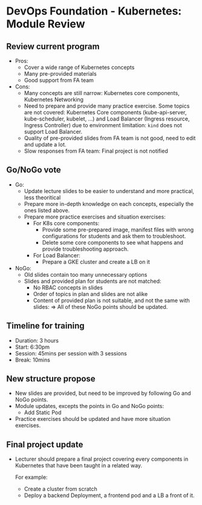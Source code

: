 # DevOps Foundation - Kubernetes: Module Review

## Review current program
- Pros:
  - Cover a wide range of Kubernetes concepts
  - Many pre-provided materials
  - Good support from FA team
- Cons:
  - Many concepts are still narrow: Kubernetes core components, Kubernetes Networking
  - Need to prepare and provide many practice exercise. Some topics are not covered: Kubernetes Core components (kube-api-server, kube-scheduler, kubelet, ...) and Load Balancer (Ingress resource, Ingress Controller) due to environment limitation: `kind` does not support Load Balancer.
  - Quality of pre-provided slides from FA team is not good, need to edit and update a lot.
  - Slow responses from FA team: Final project is not notified

## Go/NoGo vote
- Go:
  - Update lecture slides to be easier to understand and more practical, less theoritical
  - Prepare more in-depth knowledge on each concepts, especially the ones listed above.
  - Prepare more practice exercises and situation exercises:
    - For K8s core components:
      - Provide some pre-prepared image, manifest files with wrong configurations for students and ask them to troubleshoot.
      - Delete some core components to see what happens and provide troubleshooting approach.
    - For Load Balancer:
      - Prepare a GKE cluster and create a LB on it
- NoGo:
  - Old slides contain too many unnecessary options
  - Slides and provided plan for students are not matched:
    - No RBAC concepts in slides
    - Order of topics in plan and slides are not alike
    - Content of provided plan is not suitable, and not the same with slides:
  => All of these NoGo points should be updated.

## Timeline for training
- Duration: 3 hours
- Start: 6:30pm
- Session: 45mins per session with 3 sessions
- Break: 10mins

## New structure propose
- New slides are provided, but need to be improved by following Go and NoGo points.
- Module updates, excepts the points in Go and NoGo points:
  - Add Static Pod
- Practice exercises should be updated and have more situation exercises.

## Final project update
- Lecturer should prepare a final project covering every components in Kubernetes that have been taught in a related way.
  
  For example:
  - Create a cluster from scratch
  - Deploy a backend Deployment, a frontend pod and a LB a front of it.